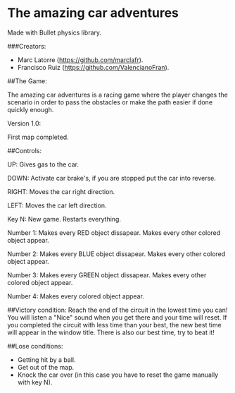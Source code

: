 # The amazing car adventures
Made with Bullet physics library.

###Creators:
  - Marc Latorre (https://github.com/marclafr).
  - Francisco Ruiz (https://github.com/ValencianoFran).
  
##The Game:

The amazing car adventures is a racing game where the player changes the scenario in order to pass the obstacles or make the path easier if done quickly enough.

Version 1.0:

First map completed.

##Controls:

UP: Gives gas to the car.

DOWN: Activate car brake's, if you are stopped put the car into reverse.

RIGHT: Moves the car right direction.

LEFT: Moves the car left direction.

Key N: New game. Restarts everything.

Number 1: Makes every RED object dissapear. Makes every other colored object appear.

Number 2: Makes every BLUE object dissapear. Makes every other colored object appear.

Number 3: Makes every GREEN object dissapear. Makes every other colored object appear.

Number 4: Makes every colored object appear.


##Victory condition:
Reach the end of the circuit in the lowest time you can! You will listen a "Nice" sound when you get there and your time will reset. If you completed the circuit with less time than your best, the new best time will appear in the window title.
There is also our best time, try to beat it!

##Lose conditions:
- Getting hit by a ball.
- Get out of the map.
- Knock the car over (in this case you have to reset the game manually with key N).

